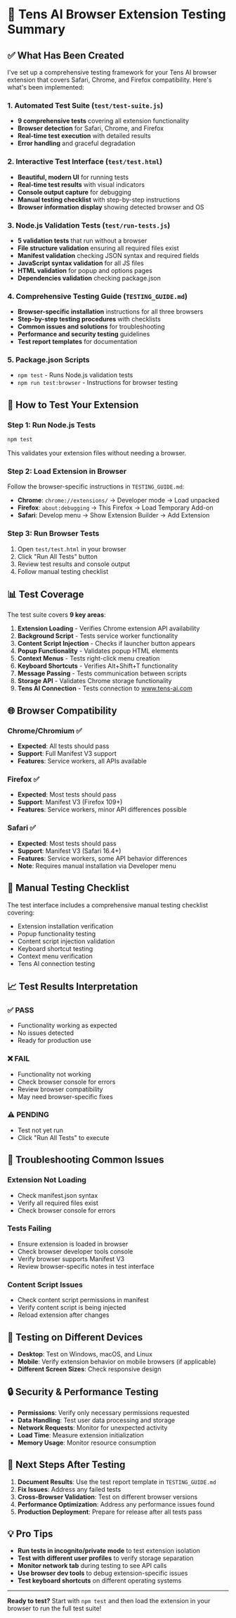 # 🧪 Tens AI Browser Extension Testing Summary

## ✅ What Has Been Created

I've set up a comprehensive testing framework for your Tens AI browser extension that covers Safari, Chrome, and Firefox compatibility. Here's what's been implemented:

### 1. **Automated Test Suite** (`test/test-suite.js`)
- **9 comprehensive tests** covering all extension functionality
- **Browser detection** for Safari, Chrome, and Firefox
- **Real-time test execution** with detailed results
- **Error handling** and graceful degradation

### 2. **Interactive Test Interface** (`test/test.html`)
- **Beautiful, modern UI** for running tests
- **Real-time test results** with visual indicators
- **Console output capture** for debugging
- **Manual testing checklist** with step-by-step instructions
- **Browser information display** showing detected browser and OS

### 3. **Node.js Validation Tests** (`test/run-tests.js`)
- **5 validation tests** that run without a browser
- **File structure validation** ensuring all required files exist
- **Manifest validation** checking JSON syntax and required fields
- **JavaScript syntax validation** for all JS files
- **HTML validation** for popup and options pages
- **Dependencies validation** checking package.json

### 4. **Comprehensive Testing Guide** (`TESTING_GUIDE.md`)
- **Browser-specific installation** instructions for all three browsers
- **Step-by-step testing procedures** with checklists
- **Common issues and solutions** for troubleshooting
- **Performance and security testing** guidelines
- **Test report templates** for documentation

### 5. **Package.json Scripts**
- `npm test` - Runs Node.js validation tests
- `npm run test:browser` - Instructions for browser testing

## 🚀 How to Test Your Extension

### Step 1: Run Node.js Tests
```bash
npm test
```
This validates your extension files without needing a browser.

### Step 2: Load Extension in Browser
Follow the browser-specific instructions in `TESTING_GUIDE.md`:

- **Chrome**: `chrome://extensions/` → Developer mode → Load unpacked
- **Firefox**: `about:debugging` → This Firefox → Load Temporary Add-on
- **Safari**: Develop menu → Show Extension Builder → Add Extension

### Step 3: Run Browser Tests
1. Open `test/test.html` in your browser
2. Click "Run All Tests" button
3. Review test results and console output
4. Follow manual testing checklist

## 📊 Test Coverage

The test suite covers **9 key areas**:

1. **Extension Loading** - Verifies Chrome extension API availability
2. **Background Script** - Tests service worker functionality
3. **Content Script Injection** - Checks if launcher button appears
4. **Popup Functionality** - Validates popup HTML elements
5. **Context Menus** - Tests right-click menu creation
6. **Keyboard Shortcuts** - Verifies Alt+Shift+T functionality
7. **Message Passing** - Tests communication between scripts
8. **Storage API** - Validates Chrome storage functionality
9. **Tens AI Connection** - Tests connection to www.tens-ai.com

## 🌐 Browser Compatibility

### Chrome/Chromium ✅
- **Expected**: All tests should pass
- **Support**: Full Manifest V3 support
- **Features**: Service workers, all APIs available

### Firefox ✅
- **Expected**: Most tests should pass
- **Support**: Manifest V3 (Firefox 109+)
- **Features**: Service workers, minor API differences possible

### Safari ✅
- **Expected**: Most tests should pass
- **Support**: Manifest V3 (Safari 16.4+)
- **Features**: Service workers, some API behavior differences
- **Note**: Requires manual installation via Developer menu

## 🔧 Manual Testing Checklist

The test interface includes a comprehensive manual testing checklist covering:

- Extension installation verification
- Popup functionality testing
- Content script injection validation
- Keyboard shortcut testing
- Context menu verification
- Tens AI connection testing

## 📈 Test Results Interpretation

### ✅ PASS
- Functionality working as expected
- No issues detected
- Ready for production use

### ❌ FAIL
- Functionality not working
- Check browser console for errors
- Review browser compatibility
- May need browser-specific fixes

### ⚠️ PENDING
- Test not yet run
- Click "Run All Tests" to execute

## 🐛 Troubleshooting Common Issues

### Extension Not Loading
- Check manifest.json syntax
- Verify all required files exist
- Check browser console for errors

### Tests Failing
- Ensure extension is loaded in browser
- Check browser developer tools console
- Verify browser supports Manifest V3
- Review browser-specific notes in test interface

### Content Script Issues
- Check content script permissions in manifest
- Verify content script is being injected
- Reload extension after changes

## 📱 Testing on Different Devices

- **Desktop**: Test on Windows, macOS, and Linux
- **Mobile**: Verify extension behavior on mobile browsers (if applicable)
- **Different Screen Sizes**: Check responsive design

## 🔒 Security & Performance Testing

- **Permissions**: Verify only necessary permissions requested
- **Data Handling**: Test user data processing and storage
- **Network Requests**: Monitor for unexpected activity
- **Load Time**: Measure extension initialization
- **Memory Usage**: Monitor resource consumption

## 📝 Next Steps After Testing

1. **Document Results**: Use the test report template in `TESTING_GUIDE.md`
2. **Fix Issues**: Address any failed tests
3. **Cross-Browser Validation**: Test on different browser versions
4. **Performance Optimization**: Address any performance issues found
5. **Production Deployment**: Prepare for release after all tests pass

## 💡 Pro Tips

- **Run tests in incognito/private mode** to test extension isolation
- **Test with different user profiles** to verify storage separation
- **Monitor network tab** during testing to see API calls
- **Use browser dev tools** to debug extension-specific issues
- **Test keyboard shortcuts** on different operating systems

---

**Ready to test?** Start with `npm test` and then load the extension in your browser to run the full test suite!
